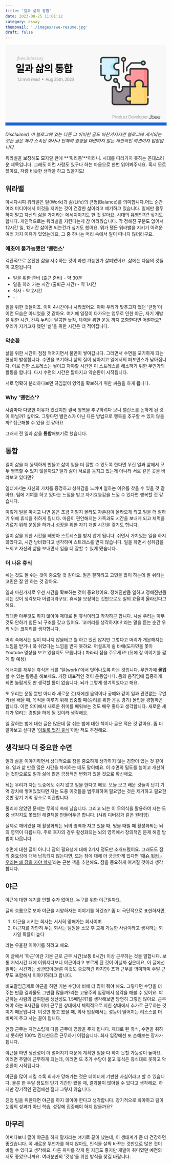 ```yaml
---
title: '일과 삶의 통합'
date: 2023-08-25 11:01:12
category: essay
thumbnail: './images/swe-resume.jpg'
draft: false
---
```


![work-in-life-integration](./images/work-in-life-integration.jpg)

_Disclaimer) 이 블로그에 있는 다른 그 어떠한 글도 마찬가지지만 블로그에 게시되는 모든 글은 제가 소속된 회사나 단체의 입장을 대변하지 않는 개인적인 의견이자 입장입니다._

워라밸을 보장해도 모자랄 판에 **‘워라통’**이라니. 시대를 따라가지 못하는 꼰대스러운 제목입니다. 그래도 이런 사람도 있구나 하는 마음으로 한번 읽어봐주세요. 혹시 모르잖아요, 저랑 비슷한 생각을 하고 있을지도!

## 워라밸

아시다시피 워라밸은 일(Work)과 삶(Life)의 균형(Balance)를 의미합니다.어느 순간 여러 미디어에서 이것을 지키는 것이 건강한 삶이라고 얘기하고 있습니다. 일에만 몰두하지 말고 자신의 삶을 가지라는 메세지이기도 한 것 같아요. 시대의 유행인가? 싶기도 합니다. 개인적으로는 워라밸을 지킨다는게 참 어려웠습니다. 딱 정해진 구분도 없어서 12시간 일, 12시간 삶이면 되는건가 싶기도 했어요. 뭐가 됐든 워라밸을 지키기 어려운 여러 가지 이유가 있었는데요, 그 중 하나는 머리 속에서 일이 떠나지 않더라구요.

### 애초에 불가능했던 '밸런스'

객관적으로 온전한 삶을 사수하는 것이 과연 가능한가 살펴봤어요. 삶에는 다음의 것들이 포함됩니다.

- 일을 위한 준비 (출근 준비) - 약 30분
- 일을 하러 가는 시간 (출퇴근 시간) - 약 1시간
- 식사 - 약 2시간
- ...

일을 위한 것들이죠. 이미 4시간이나 사라졌어요. 아마 우리가 맞추고자 했던 '균형'이 이런 모습은 아니었을 것 같아요. 여기에 일정이 다가오는 업무로 인한 야근, 자기 개발을 위한 시간, 간혹 누리는 달콤한 늦잠, 체력을 위한 운동 까지 포함한다면 어떨까요? 우리가 지키고자 했던 '삶'을 위한 시간은 더 적어집니다.

### 악순환

삶을 위한 시간이 점점 적어지면서 불만이 쌓여갑니다. 그러면서 수면을 포기하게 되는 현상이 발생합니다. 수면을 포기하니 삶의 질이 낮아지고 일에서의 퍼포먼스가 낮아집니다. 이로 인한 스트레스는 쌓이고 자야할 시간엔 이 스트레스를 해소하기 위한 무언가의 활동을 합니다. 다시 수면의 시간은 짧아지고 악순환이 시작됩니다.

서로 명확히 분리하다보면 끊임없이 영역을 확보하기 위한 싸움을 하게 됩니다.

### Why '밸런스'?

사람마다 다양한 이유가 있겠지만 결국 행복을 추구하려다 보니 밸런스를 논하게 된 것이 아닐까? 싶어요. 그렇다면 밸런스가 아닌 다른 방법으로 행복을 추구할 수 있지 않을까? 접근해볼 수 있을 것 같아요

그래서 전 일과 삶을 **통합**해보기로 했습니다.

## 통합

일이 삶을 더 윤택하게 만들고 삶이 일을 더 잘할 수 있도록 한다면 우린 일과 삶에서 모두 행복할 수 있지 않을까요? 일과 삶이 서로를 등지고 있는게 아니라 서로 같은 곳을 바라보고 있다면?

일터에서는 자신의 가치를 증명하고 성취감을 느끼며 일하는 이유를 찾을 수 있을 것 같아요. 팀에 기여를 하고 있다는 느낌을 받고 자기효능감을 느낄 수 있다면 행복할 것 같습니다.

이렇게 일을 마치고 나면 몸은 조금 지칠지 몰라도 자존감이 올라오게 되고 일을 더 잘하기 위해 휴식을 취하게 됩니다. 마음이 편안해지는 가족과도 시간을 보내게 되고 체력을 기르기 위해 운동을 하거나 성장을 위한 자기 개발 시간을 갖기도 합니다.

일이 삶을 위한 시간을 빼앗아 스트레스를 받지 않게 됩니다. 쉬면서 가치있는 일을 하지 않았다고, 시간 낭비했다고 생각하며 스트레스를 받지 않습니다. 일을 하면서 성취감을 느끼고 자신의 삶을 보내면서 일을 더 잘할 수 있게 됐습니다.

### 더 나은 휴식

쉬는 것도 잘 쉬는 것이 중요할 것 같아요. 일은 잘하려고 고민을 많이 하는데 잘 쉬려는 고민은 잘 안 하는 것 같아요.

일과 마찬가지로 우선 시간을 확보하는 것이 중요했어요. 정해진만큼 일하고 정해진만큼 쉬는 것이 생각보다 어렵더라구요. 휴식을 보장하는 것만으로도 일의 효율이 올라간다고 해요.

최대한 아무것도 하지 않아야 제대로 된 휴식이라고 착각하곤 합니다. 사실 우리는 아무것도 안하기 힘든 뇌 구조를 갖고 있어요. '코끼리를 생각하지마!'라는 말을 듣는 순간 우리 뇌는 코끼리를 생각합니다.

머리 속에서는 일이 떠나지 않을테고 뭘 하고 있진 않지만 그렇다고 머리가 개운해지는 느낌을 받거나 푹 쉬었다는 느낌을 받지 못햐요. 어설프게 쉴 바에(도파민을 쫓아 Youtube 영상을 보고 있을지도 모릅니다.) 차라리 잠을 주무세요! (뒤에 잠 이야기를 짧게 할 예정)

에너지를 채우는 휴식은 뇌를 '일(work)'에서 벗어나도록 하는 것입니다. 무언가에 **몰입**할 수 있는 활동을 해보세요. 가장 대표적인 것이 운동입니다. 몸의 움직임에 집중하게 되면 놀랍게도 딴 생각할 틈이 없습니다. 뇌가 그렇게 생겨먹었다고 해요.

또 우리는 운동 뿐만 아니라 새로운 것(저에겐 음악이나 공예와 같이 일과 관련없는 무언가)을 배울 때, 목적을 이루기 위해 집중할 때(승리를 위한 운동 경기) 몰입을 경험하곤 합니다. 이런 의미에서 새로운 취미를 배워보는 것도 매우 좋다고 생각합니다. 새로운 세계가 열리는 경험을 하게 될 것이라 생각해요.

일 잘하는 법에 대한 글은 많은데 잘 쉬는 법에 대한 책이나 글은 적은 것 같아요. 좀 더 알아보고 싶다면 '[이토록 멋진 휴식](https://www.aladin.co.kr/shop/wproduct.aspx?ItemId=274783864)'이란 책도 추천해요.

## 생각보다 더 중요한 수면

일과 삶을 이야기하면서 상대적으로 잠을 중요하게 생각하지 않는 경향이 있는 것 같아요. 일과 삶 만큼 많은 시간을 차지하는 데도 말이예요. 이 수면의 밀도를 높이고 개선하는 것만으로도 일과 삶에 많은 긍정적인 변화가 있을 것으로 확신해요.

뇌는 우리가 자는 도중에도 쉬지 않고 일을 한다고 해요. 오늘 보고 배운 것들이 단기 기억 장치에 쌓여있었다면 자는 도중 이것들을 범주화하여 필요없는 것은 제거하고 필요한 것만 장기 기억 장소로 이관합니다.

풀리지 않았던 문제는 무의식 속에 남습니다. 그리고 뇌는 이 무의식을 활용하여 자는 도중 생각지도 못했던 해결책을 만들어두곤 합니다. (샤워 디버깅과 같은 원리임)

실제로 깨어있을 때 활성화되는 뇌의 영역과 자고 있을 때, 멍을 때릴 때 활성화되는 뇌의 영역이 다릅니다. 주로 후자의 경우 활성화되는 뇌의 영역에서 창의적인 문제 해결 방법이 나옵니다.

수면에 대한 글이 아니니 잠의 필요성에 대해 2가지 정도만 소개드렸어요. 그래도도 잠의 중요성에 대해 납득되지 않는다면, 또는 잠에 대해 더 궁금한게 있다면 ‘[매슈 워커 - 우리는 왜 잠을 자야 할까](https://www.aladin.co.kr/shop/wproduct.aspx?ItemId=184006846)’라는 근본 책을 추천해요. 잠을 중요하게 여겨질 것이라 생각합니다.

## 야근

야근에 대한 얘기를 안할 수가 없어요. 누구를 위한 야근일까요.

글의 흐름으로 보아 야근을 지양하자는 이야기를 하겠죠? 좀 더 극단적으로 표현하자면,

1. 야근을 시키는 회사는 서서히 망해가는 회사이며
2. 야근자를 가만히 두는 회사는 팀원을 소모 후 교체 가능한 사람이라고 생각하는 회사일
확률이 높다

라는 우울한 이야기를 하려고 해요.

이 글에서 '야근'이란 기본 근로 근무 시간(보통 8시간) 이상 근무하는 것을 말합니다. 보통 저녁시간 대에 이뤄지다보니 야근이라고 부르게 된 것이 아닐까 싶은데요, 이 글에선 일하는 시간과는 상관없이(물론 이것도 중요하긴 하지만) 초과 근무를 의미하며 주말 근무도 포함해서 이야기하려고 합니다.

비포괄임금제로 야근을 하면 기본 수당에 비해 더 많이 줘야 해요. 그렇다면 수당을 더 주는 만큼 결과물도 그만큼 많을까?라는 고용주의 입장에서 생각을 해볼 수 있어요. 야근하는 사람의 급여만큼 생산성도 1.5배일까?를 생각해보면 당연히 그렇진 않아요. 근무해야 하는 8시간을 이미 근무한 상태에서 체력적으로 지친 상태에서 추가로 근무하는 것이기 때문입니다. 이것만 놓고 봤을 때, 회사 입장에서는 성능이 떨어지는 리소스를 더 비싸게 주고 사는 꼴이 됩니다.

연장 근무는 자연스럽게 다음 근무에 영향을 주게 됩니다. 제대로 된 휴식, 수면을 취하지 못하면 100% 컨디션으로 근무하기 어렵습니다. 회사 입장에선 또 손해보는 장사가 됩니다.

야근을 하면 생산성이 더 떨어지기 때문에 계획한 일을 다 하지 못할 가능성이 높아요. 이러면 주말에 근무하게 되는데, 이러면 또 추가 수당이 붙고 휴식은 휴식대로 못하고 악순환이 시작됩니다.

야근을 많이 시킬 수록 회사가 망해가는 것은 데이터에 기반한 사실이라고 할 수 있습니다. 물론 한 두달 정도의 단기 기간만 봤을 때, 결과물이 많아질 수 있다고 생각해요. 하지만 장기적인 관점에선 절대 그렇지 않습니다.

진정 팀을 위한다면 야근을 하지 않아야 한다고 생각합니다. 장기적으로 봐야하고 팀이 눈앞의 성과가 아닌 학습, 성장에 집중해야 하지 않을까요?

## 마무리

어쩌다보니 글이 야근을 하지 말자라는 얘기로 끝이 났는데, 이 생태계가 좀 더 건강하면 좋겠습니다. 꼭 새로운 무언가를 하지 않아도, 인식을 살짝 바꾸는 것만으로 많은 것이 바뀔 수 있다고 생각해요. 다른 취미를 갖게 된 지금도 좋지만 개발이 취미였던 예전의 저도 좋았으니까요. 여러분만의 '갓생'을 위한 방식을 찾길 바랍니다.
